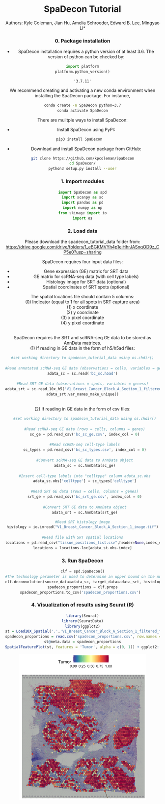 <h1><center>SpaDecon Tutorial</center></h1>


<center>Authors: Kyle Coleman, Jian Hu, Amelia Schroeder, Edward B. Lee, Mingyao Li*  
  
   
 
### 0. Package installation
- SpaDecon installation requires a python version of at least 3.6. The version of python can be checked by: 
```python
import platform
platform.python_version()
```

    '3.7.11'

We recommend creating and activating a new conda environment when installing the SpaDecon package. For instance, 
```bash
conda create -n SpaDecon python=3.7
conda activate SpaDecon
```        
    
There are mulitple ways to install SpaDecon:
    
- Install SpaDecon using PyPI:

```bash
pip3 install SpaDecon   
```    
    
- Download and install SpaDecon package from GitHub: 

```bash
git clone https://github.com/kpcoleman/SpaDecon
cd SpaDecon/
python3 setup.py install --user
```


    
### 1. Import modules


```python
import SpaDecon as spd
import scanpy as sc
import pandas as pd
import numpy as np
from skimage import io
import os
```

### 2. Load data
Please download the spadecon_tutorial_data folder from: https://drive.google.com/drive/folders/1_eBGKMVYh4p1eiHhrJASnqOD9z_CP5e0?usp=sharing

SpaDecon requires four input data files:  
- Gene expression (GE) matrix for SRT data 
- GE matrix for scRNA-seq data (with cell type labels)
- Histology image for SRT data (optional)
- Spatial coordinates of SRT spots (optional)

The spatial locations file should contain 5 columns:  
  (0) Indicator (equal to 1 for all spots in SRT capture area)   
  (1) x coordinate  
  (2) y coordinate  
  (3) x pixel coordinate  
  (4) y pixel coordinate
  
<br>
SpaDecon requires the SRT and scRNA-seq GE data to be stored as AnnData matrices.  

<br>
(1) If reading in GE data in the form of h5/h5ad files:

```python
#set working directory to spadecon_tutorial_data using os.chdir()
  
#Read annotated scRNA-seq GE data (observations = cells, variables = genes, cell types in adata_sc.obs.celltype)
adata_sc = sc.read('bc_sc.h5ad')

#Read SRT GE data (observations = spots, variables = geness)
adata_srt = sc.read_10x_h5('V1_Breast_Cancer_Block_A_Section_1_filtered_feature_bc_matrix.h5')
adata_srt.var_names_make_unique()
  
```
  
(2) If reading in GE data in the form of csv files:
```python
  #set working directory to spadecon_tutorial_data using os.chdir()
  
  #Read scRNA-seq GE data (rows = cells, columns = genes)
  sc_ge = pd.read_csv('bc_sc_ge.csv', index_col = 0)
  
  #Read scRNA-seq cell-type labels
  sc_types = pd.read_csv('bc_sc_types.csv', index_col = 0)
  
  #Convert scRNA-seq GE data to AnnData object
  adata_sc = sc.AnnData(sc_ge)
  
  #Insert cell-type labels into "celltype" column adata_sc.obs
  adata_sc.obs['celltype'] = sc_types['celltype']
  
  #Read SRT GE data (rows = cells, columns = genes)
  srt_ge = pd.read_csv('bc_srt_ge.csv', index_col = 0)
  
  #Convert SRT GE data to AnnData object
  adata_srt = sc.AnnData(srt_ge)
```  

  
```python  
#Read SRT histology image
histology = io.imread("V1_Breast_Cancer_Block_A_Section_1_image.tif")

#Read file with SRT spatial locations
locations = pd.read_csv("tissue_positions_list.csv",header=None,index_col=0) 
locations = locations.loc[adata_st.obs.index]
```

### 3. Run SpaDecon

```python
clf = spd.SpaDecon()
#The technology parameter is used to determine an upper bound on the number of cell types per spot (specify "Visium" or "ST")
clf.deconvolution(source_data=adata_sc, target_data=adata_srt, histology_image=histology, spatial_locations=locations, technology='Visium')
spadecon_proportions = clf.props
spadecon_proportions.to_csv('spadecon_proportions.csv')  
```

### 4. Visualization of results using Seurat (R\)
```R
library(Seurat)
library(SeuratData)
library(ggplot2)
st = Load10X_Spatial('.','V1_Breast_Cancer_Block_A_Section_1_filtered_feature_bc_matrix.h5', assay = 'Spatial')
spadecon_proportions = read.csv('spadecon_proportions.csv', row.names = 1, header= T, check.names = F)
st@meta.data = spadecon_proportions
SpatialFeaturePlot(st, features = 'Tumor', alpha = c(0, 1)) + ggplot2::scale_fill_gradientn(colours = heat.colors(10, rev = TRUE),limits = c(0, 1)) + ggtitle('10X Visium Breast Cancer') + theme(plot.title = element_text(size = 15, face = "bold"))
```

![png](bc_tumor_heatmap.png)
